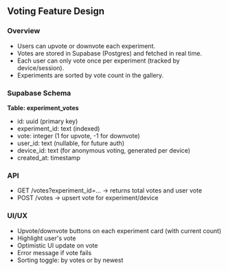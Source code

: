 
## Voting Feature Design

### Overview

- Users can upvote or downvote each experiment.
- Votes are stored in Supabase (Postgres) and fetched in real time.
- Each user can only vote once per experiment (tracked by device/session).
- Experiments are sorted by vote count in the gallery.

### Supabase Schema

**Table: experiment_votes**
- id: uuid (primary key)
- experiment_id: text (indexed)
- vote: integer (1 for upvote, -1 for downvote)
- user_id: text (nullable, for future auth)
- device_id: text (for anonymous voting, generated per device)
- created_at: timestamp

### API
- GET /votes?experiment_id=... → returns total votes and user vote
- POST /votes → upsert vote for experiment/device

### UI/UX
- Upvote/downvote buttons on each experiment card (with current count)
- Highlight user's vote
- Optimistic UI update on vote
- Error message if vote fails
- Sorting toggle: by votes or by newest 